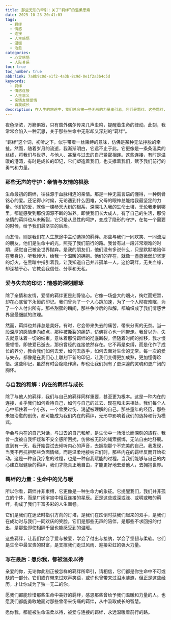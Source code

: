 ```yaml
---
title: 那些无形的牵引：关于“羁绊”的温柔思索
date: 2025-10-23 20:41:03
tags:
  - 羁绊
  - 情感
  - 连接
  - 人生感悟
  - 温暖
  - 治愈
categories:
  - 心灵感悟
  - 人际关系
toc: true
toc_number: true
abbrlink: 7a8b9c0d-e1f2-4a3b-8c9d-0e1f2a3b4c5d
keywords:
  - 羁绊
  - 情感连接
  - 人生意义
  - 亲情友情爱情
  - 自我成长
description: 在人生的旅途中，我们总会被一些无形的力量牵引着，它们是羁绊。这些羁绊，有时是温柔的港湾，有时是成长的印记，它们塑造着我们，也支撑着我们。本文将深入探讨羁绊的深层含义，从亲情、友情、爱情到与自我的连接，感受那些无形却又深刻的牵引，以及它们如何赋予我们前行的勇气和温暖。
---
```


夜色渐浓，万籁俱寂，只有窗外偶尔传来几声虫鸣，提醒着生命的律动。此刻，我常常会陷入一种沉思，关于那些生命中无形却又深刻的“羁绊”。

“羁绊”这个词，初听之下，似乎带着一丝束缚的意味，仿佛是某种无法挣脱的牵扯。然而，随着岁月的流逝，我渐渐明白，它远不止于此。它更像是一条条温柔的丝线，将我们与世界、与他人、甚至与过去的自己紧密相连。这些连接，有时是温暖的港湾，有时是成长的印记，它们塑造着我们，也支撑着我们，赋予我们前行的勇气和力量。

### 那些无声的守护：亲情与友情的根脉

生命最初的羁绊，往往源于血脉相连的亲情。那是一种无需言语的懂得，一种刻骨铭心的爱。还记得小时候，无论遇到什么困难，父母的眼神总能给我最坚定的力量。他们的爱，就像一棵参天大树的根系，深深扎入我的生命土壤，无论我走到哪里，都能感受到那份源源不断的滋养。即使我们长大成人，有了自己的生活，那份亲情的羁绊也从未断裂，它只是从显性的呵护，变成了隐形的守护，在每一个需要的时候，给予我们最坚实的后盾。

而友情，则是我们在人生旅途中主动选择的羁绊。那些与我们一同欢笑、一同流泪的朋友，他们是生命中的光，照亮了我们前行的路。我曾有过一段非常艰难的时期，感觉自己被全世界抛弃。是我的朋友们，他们没有多说什么，只是默默地陪伴在我身边，听我倾诉，给我一个温暖的拥抱。他们的存在，就像一盏盏微弱却坚定的灯火，在黑暗中指引着我，让我知道自己并非孤单一人。这份羁绊，无关血缘，却深植于心，它教会我信任、分享和无私。

### 爱与失去的印记：情感的深刻雕琢

除了亲情和友情，爱情的羁绊更是刻骨铭心。它像一场盛大的烟火，绚烂而短暂，却在心底留下永恒的印记。我们曾为了一个人心跳加速，为了一个人彻夜难眠，为了一个人付出所有。那些甜蜜的瞬间，那些争吵后的和解，都编织成了我们情感世界里最细腻的纹理。

然而，羁绊也并非总是美好。有时，它会带来失去的痛苦，带来分离的无奈。当一段深厚的感情走向终点，那种被撕裂的痛楚，仿佛将心也一同带走。我曾以为，失去就意味着一切的结束，意味着那份羁绊的彻底断裂。但随着时间的推移，我才慢慢领悟，即使爱已逝去，那份曾经的连接依然存在。它不再是束缚，而是化作了成长的养分，教会我们如何去爱，如何去放手，如何去面对生命的无常。每一次的爱与失去，都像是在我们心上雕刻下新的印记，让我们变得更加成熟，更加懂得珍惜。这些印记，虽然有时会隐隐作痛，却也让我们拥有了更深邃的灵魂和更广阔的胸怀。

### 与自我的和解：内在的羁绊与成长

除了与他人的羁绊，我们与自己的羁绊同样重要，甚至更为根本。这是一种内在的连接，关乎我们如何看待自己，如何与自己的过去、现在和未来相处。我们每个人心中都住着一个小孩，一个曾受过伤、渴望被理解的自己。那些童年的经历，那些未被治愈的创伤，都可能成为我们内在的羁绊，无形中影响着我们的选择和行为模式。

学会与内在的自己对话，与过去的自己和解，是生命中一场漫长而深刻的旅程。我曾一度被自我怀疑和不安全感所困扰，仿佛被无形的绳索捆绑，无法自由地舒展。直到有一天，我开始尝试去倾听内心的声音，去拥抱那个不完美的自己。我发现，当我不再抗拒那些负面情绪，而是温柔地接纳它们时，那些内在的羁绊反而开始松动。这是一种自我疗愈的过程，也是一种自我赋能的过程。当我们能够与自己的内心建立起健康的羁绊，我们才能真正地自由，才能更好地去爱他人，去拥抱世界。

### 羁绊的力量：生命中的光与暖

所以你看，羁绊并非束缚，它更像是一种生命力的象征。它提醒我们，我们并非孤立的个体，而是广阔宇宙中相互连接的星辰。正是这些或深或浅、或明或暗的羁绊，构成了我们丰富多彩的人生画卷。

它们是我们在迷茫时指引方向的灯塔，是我们在跌倒时扶我们起来的双手，是我们在成功时与我们一同欢庆的笑脸。它们是那些无声的陪伴，是那些不求回报的付出，是那些即使相隔千里也能感受到的温暖。

这些羁绊，让我们学会了爱与被爱，学会了付出与接纳，学会了坚韧与柔软。它们是生命中最宝贵的财富，是支撑我们走过风雨、迎接彩虹的强大力量。

### 写在最后：愿你我，都被温柔以待

亲爱的你，无论你此刻正被怎样的羁绊所牵引，请相信，它们都是你生命中不可或缺的一部分。它们或许带来过欢声笑语，或许也曾带来过泪水涟涟，但正是这些经历，才让你成为了独一无二的你。

愿我们都能珍惜那些生命中美好的羁绊，感恩那些曾给予我们温暖和力量的人。也愿我们都能勇敢地面对那些曾带来伤痛的羁绊，从中汲取成长的智慧。

愿你我，都能被生命温柔以待，被爱与连接的羁绊，永远温暖着前行的路。